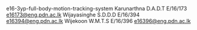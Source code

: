  e16-3yp-full-body-motion-tracking-system
 Karunarthna D.A.D.T  E/16/173  e16173@eng.pdn.ac.lk
 Wijayasinghe S.D.D.D  E/16/394  e16394@eng.pdn.ac.lk
 Wijekoon W.M.T.S  E/16/396  e16396@eng.pdn.ac.lk
